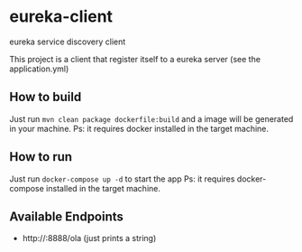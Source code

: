 # eureka-client
eureka service discovery client

This project is a client that register itself to a eureka server (see the application.yml)

## How to build

Just run `mvn clean package dockerfile:build` and a image will be generated in your machine.
Ps: it requires docker installed in the target machine.


## How to run

Just run `docker-compose up -d` to start the app
Ps: it requires docker-compose installed in the target machine.


## Available Endpoints

* http://<HOST>:8888/ola (just prints a string)
